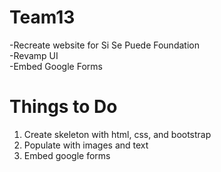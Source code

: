 # Team13
-Recreate website for Si Se Puede Foundation</br>
-Revamp UI</br>
-Embed Google Forms</br>

# Things to Do
1. Create skeleton with html, css, and bootstrap
2. Populate with images and text
3. Embed google forms
